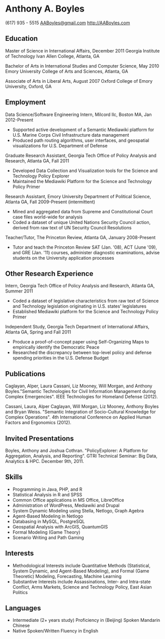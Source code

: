 Anthony A. Boyles
=================
(617) 935 - 5515
AABoyles@gmail.com
http://AABoyles.com

Education
---------
Master of Science in International Affairs, December 2011
Georgia Institute of Technology Ivan Allen College, Atlanta, GA

Bachelor of Arts in International Studies and Computer Science, May 2010
Emory University College of Arts and Sciences, Atlanta, GA

Associate of Arts in Liberal Arts, August 2007
Oxford College of Emory University, Oxford, GA

Employment
----------
Data Science/Software Engineering Intern, Milcord llc, Boston MA, Jan 2012-Present
* Supported active development of a Semantic Mediawiki platform for U.S. Marine Corps Civil Infrastructure data management
* Produced path routing algorithms, user interfaces, and geospatial visualizations for U.S. Department of Defense

Graduate Research Assistant, Georgia Tech Office of Policy Analysis and Research, Atlanta GA, Fall 2011
* Developed Data Collection and Visualization tools for the Science and Technology Policy Explorer
* Maintained the Mediawiki Platform for the Science and Technology Policy Primer

Research Assistant, Emory University Department of Political Science, Atlanta GA, Fall 2009-Present (intermittent)
* Mined and aggregated data from Supreme and Constitutional Court case files world-wide for analysis
* Coded a dataset of unique United Nations Security Council action, derived from raw text of UN Security Council Resolutions

Teacher/Tutor, The Princeton Review, Atlanta GA, January 2008-Present
* Tutor and teach the Princeton Review SAT (Jan. '08), ACT (June '09), and GRE (Jan. '11) courses, administer diagnostic examinations, advise students on the University application processes

Other Research Experience
-------------------------
Intern, Georgia Tech Office of Policy Analysis and Research, Atlanta GA, Summer 2011
* Coded a dataset of legislative characteristics from raw text of Science and Technology legislation originating in U.S. states' legislatures
* Established Mediawiki platform for the Science and Technology Policy Primer

Independent Study, Georgia Tech Department of International Affairs, Atlanta GA, Spring and Fall 2011
* Produce a proof-of-concept paper using Self-Organizing Maps to empirically identify the Democratic Peace
* Researched the discrepancy between top-level policy and defense spending priorities in the U.S. Defense Budget

Publications
------------
Caglayan, Alper, Laura Cassani, Liz Mooney, Will Morgan, and Anthony Boyles."Semantic Technologies for Civil Information Management during Complex Emergencies".  IEEE Technologies for Homeland Defense (2012).

Cassani, Laura, Alper Caglayan, Will Morgan, Liz Mooney, Anthony Boyles and Bryan Weiss. "Semantic Integration of Socio-Cultural Knowledge for Complex Operations".  4th International Conference on Applied Human Factors and Ergonomics (2012).

Invited Presentations
---------------------
Boyles, Anthony and Joshua Cothran. "PolicyExplorer: A Platform for Aggregation, Analysis, and Reporting". GTRI Technical Seminar: Big Data, Analytics & HPC. December 9th, 2011.

Skills
------
* Programming in Java, PHP, and R
* Statistical Analysis in R and SPSS
* Common Office applications in MS Office, LibreOffice
* Administration of WordPress, Mediawiki and Drupal
* System Dynamic Modeling using Stella, Netlogo, Graph Agebra
* Agent-Based Modeling in Netlogo
* Databasing in MySQL, PostgreSQL
* Geospatial Analysis with ArcGIS, QuantumGIS
* Formal Modeling (Game Theory)
* Scenario Writing and Path Gaming

Interests
---------
* Methodological Interests include Quantitative Methods (Statistical, System Dynamic, and Agent-Based Modeling), and Formal (Game Theoretic) Modeling, Forecasting, Machine Learning
* Substantive Interests include Assassinations, Inter- and Intra-state Conflict, Arms Markets, Science and Technology Policy, East Asian Politics

Languages
---------
* Intermediate (2+ years study) Proficiency in (Beijing) Spoken Mandarin Chinese
* Native Spoken/Written Fluency in English
